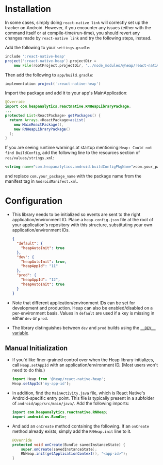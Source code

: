 # Installation

In some cases, simply doing `react-native link` will correctly set up the tracker on Android.
However, if you encounter any issues (either with the command itself or at compile-time/run-time),
you should revert any changes made by `react-native link` and try the following steps, instead.

Add the following to your `settings.gradle`:

  ```groovy
  include ':react-native-heap'
  project(':react-native-heap').projectDir =
      new File(rootProject.projectDir, '../node_modules/@heap/react-native-heap/android')
  ```

Then add the following to `app/build.gradle`:

  ```groovy
  implementation project(':react-native-heap')
  ```

Import the package and add it to your app's MainApplication:

  ```java
  @Override
  import com.heapanalytics.reactnative.RNHeapLibraryPackage;
  ...
  protected List<ReactPackage> getPackages() {
    return Arrays.<ReactPackage>asList(
      new MainReactPackage(),
      new RNHeapLibraryPackage()
    );
  }
  ```

If you are seeing runtime warnings at startup mentioning `Heap: Could not find BuildConfig`, add the
following line to the resources section of `res/values/strings.xml`:

  ```xml
  <string name="com.heapanalytics.android.buildConfigPkgName">com.your_package_name</string>
  ```

and replace `com.your_package_name` with the package name from the manifest tag in `AndroidManifest.xml`.

# Configuration

- This library needs to be initialized so events are sent to the right application/environment ID. 
Place a `heap.config.json` file at the root of your application's repository with this structure, substituting your own application/environment IDs.

  ```json
  {
    "default": {
      "heapAutoInit": true
    },
    "dev": {
      "heapAutoInit": true,
      "heapAppId": "11"
    },
    "prod": {
      "heapAppId": "12",
      "heapAutoInit": true
    }
  }
  ```

- Note that different application/environment IDs can be set for development and production. Heap can also be enabled/disabled on a per-environment basis. Values in `default` are used if a key is missing in either `dev` or `prod`.

- The library distinguishes between `dev` and `prod` builds using the [`__DEV__` variable](https://facebook.github.io/react-native/docs/javascript-environment#polyfills).

## Manual Initialization

- If you'd like finer-grained control over when the Heap library initializes, call `Heap.setAppId` with an application/environment ID. (Most users won't need to do this.)

  ```javascript
  import Heap from '@heap/react-native-heap';
  Heap.setAppId('my-app-id');
  ```

- In addition, find the `MainActivity.java` file, which is React Native's Android-specific entry point. This file is typically present in a subfolder of `android/app/src/main/java/`. Add the following imports:

  ```java
  import com.heapanalytics.reactnative.RNHeap;
  import android.os.Bundle;
  ```

- And add an `onCreate` method containing the following. If an `onCreate` method already exists, simply add the `RNHeap.init` line to it.

  ```java
  @Override
  protected void onCreate(Bundle savedInstanceState) {
      super.onCreate(savedInstanceState);
      RNHeap.init(getApplicationContext(), "<app-id>");
  }
  ```
